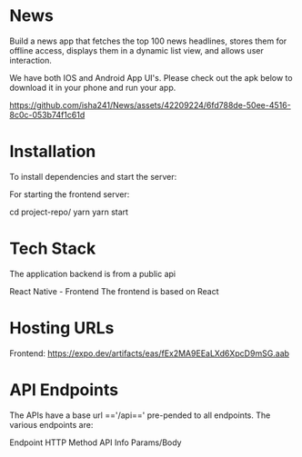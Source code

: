 # News
Build a news app that fetches the top 100 news headlines, stores them for offline access, displays them in a dynamic list view, and allows user interaction.

We have both IOS and Android App UI's. Please check out the apk below to download it in your phone and run your app.



https://github.com/isha241/News/assets/42209224/6fd788de-50ee-4516-8c0c-053b74f1c61d




# Installation
To install dependencies and start the server:

For starting the frontend server:

cd project-repo/
yarn
yarn start


# Tech Stack

The application backend is from a public api

React Native - Frontend
The frontend is based on React


# Hosting URLs
Frontend: https://expo.dev/artifacts/eas/fEx2MA9EEaLXd6XpcD9mSG.aab

# API Endpoints
The APIs have a base url =='/api==' pre-pended to all endpoints. The various endpoints are:

Endpoint	HTTP Method	API Info	Params/Body



